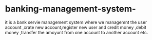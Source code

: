 # banking-management-system-
it is a bank servie management system where we managemnt the user account ,crate new account,register new user and credit money ,debit money ,transfer the amoyunt from one account to another account etc. 
